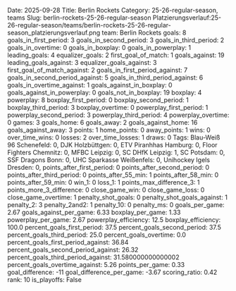 Date: 2025-09-28
Title: Berlin Rockets
Category: 25-26-regular-season, teams
Slug: berlin-rockets-25-26-regular-season
Platzierungsverlauf:25-26-regular-season/teams/berlin-rockets-25-26-regular-season_platzierungsverlauf.png
team: Berlin Rockets
goals: 8
goals_in_first_period: 3
goals_in_second_period: 3
goals_in_third_period: 2
goals_in_overtime: 0
goals_in_boxplay: 0
goals_in_powerplay: 1
leading_goals: 4
equalizer_goals: 2
first_goal_of_match: 1
goals_against: 19
leading_goals_against: 3
equalizer_goals_against: 3
first_goal_of_match_against: 2
goals_in_first_period_against: 7
goals_in_second_period_against: 5
goals_in_third_period_against: 6
goals_in_overtime_against: 1
goals_against_in_boxplay: 0
goals_against_in_powerplay: 0
goals_not_in_boxplay: 19
boxplay: 4
powerplay: 8
boxplay_first_period: 0
boxplay_second_period: 1
boxplay_third_period: 3
boxplay_overtime: 0
powerplay_first_period: 1
powerplay_second_period: 3
powerplay_third_period: 4
powerplay_overtime: 0
games: 3
goals_home: 6
goals_away: 2
goals_against_home: 16
goals_against_away: 3
points: 1
home_points: 0
away_points: 1
wins: 0
over_time_wins: 0
losses: 2
over_time_losses: 1
draws: 0
Tags:  Blau-Weiß 96 Schenefeld: 0,  DJK Holzbüttgen: 0,  ETV Piranhhas Hamburg: 0,  Floor Fighters Chemnitz: 0,  MFBC Leipzig: 0,  SC DHfK Leipzig: 1,  SC Potsdam: 0,  SSF Dragons Bonn: 0,  UHC Sparkasse Weißenfels: 0,  Unihockey Igels Dresden: 0,
points_after_first_period: 0
points_after_second_period: 0
points_after_third_period: 0
points_after_55_min: 1
points_after_58_min: 0
points_after_59_min: 0
win_1: 0
loss_1: 1
points_max_difference_3: 1
points_more_3_difference: 0
close_game_win: 0
close_game_loss: 0
close_game_overtime: 1
penalty_shot_goals: 0
penalty_shot_goals_against: 1
penalty_2: 3
penalty_2and2: 1
penalty_10: 0
penalty_ms: 0
goals_per_game: 2.67
goals_against_per_game: 6.33
boxplay_per_game: 1.33
powerplay_per_game: 2.67
powerplay_efficiency: 12.5
boxplay_efficiency: 100.0
percent_goals_first_period: 37.5
percent_goals_second_period: 37.5
percent_goals_third_period: 25.0
percent_goals_overtime: 0.0
percent_goals_first_period_against: 36.84
percent_goals_second_period_against: 26.32
percent_goals_third_period_against: 31.580000000000002
percent_goals_overtime_against: 5.26
points_per_game: 0.33
goal_difference: -11
goal_difference_per_game: -3.67
scoring_ratio: 0.42
rank: 10
is_playoffs: False
